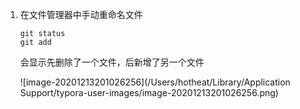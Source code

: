 1. 在文件管理器中手动重命名文件

   ```shell
   git status
   git add 
   ```

   

   

    会显示先删除了一个文件，后新增了另一个文件

   ![image-20201213201026256](/Users/hotheat/Library/Application Support/typora-user-images/image-20201213201026256.png)
